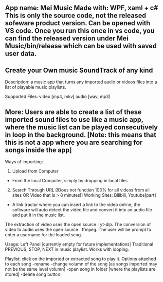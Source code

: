 App name: Mei Music
Made with: WPF, xaml + c#
This is only the source code, not the released sofeware product version. Can be opened with VS code.
Once you run this once in vs code, you can find the released version under Mei Music/bin/release which can be used with saved user data.
----------------------------------------------------------------
Create your Own music SoundTrack of any kind 
----------------------------------------------------------------
Description: a music app that turns any imported audio or videos files into a list of playable music playlists.

Supported Files: video [mp4, mkv] audio [wav, mp3]

More:
Users are able to create a list of these imported sound files to use like a music app, where the music list can be played consecutively in loop in the background. 
[Note: this means that this is not a app where you are searching for songs inside the app]
-

Ways of importing: 
1. Upload from Computer
  - From the local Computer, simply by dropping in local files.
2. Search Through URL [!Does not function 100% for all videos from all sites OR Video that is > 8 minutes!]
  Working Sites: Bilibili, Youtube[part]
  - A link tractor where you can insert a link to the video online, the software will auto detect the video file and convert it into an audio file and put it in the music list.

The extraction of video uses the open source : yt-dlp.
The conversion of video to audio uses the open source : ffmpeg.
The user will be prompt to enter a username for the loaded song.

Usage:
Left Panel [currently empty for future implementations]
Traditional PREVIOUS, STOP, NEXT in music playlist. Works with looping.

Playlist:
click on the imported or extracted song to play it.
Options attached to each song
 -rename
 -change volumn of the song [as songs imported may not be the same level volumn]
 -open song in folder [where the playlists are stored]
 -delete song button 





















